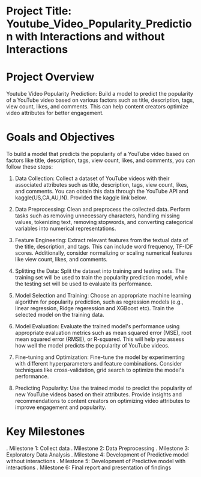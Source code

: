 # Project Title: Youtube_Video_Popularity_Prediction with Interactions and without Interactions
# Project Overview
Youtube Video Popularity Prediction: Build a model to predict the popularity of a YouTube video based on various factors such as title, description, tags, view count, likes, and comments. This can help content creators optimize video attributes for better engagement.

# Goals and Objectives
To build a model that predicts the popularity of a YouTube video based on factors like title, description, tags, view count, likes, and comments, you can follow these steps:

1. Data Collection: Collect a dataset of YouTube videos with their associated attributes such as title, description, tags, view count, likes, and comments. You can obtain this data through the YouTube API and kaggle(US,CA,AU,IN). Provided the kaggle link below.

2. Data Preprocessing: Clean and preprocess the collected data. Perform tasks such as removing unnecessary characters, handling missing values, tokenizing text, removing stopwords, and converting categorical variables into numerical representations.

3. Feature Engineering: Extract relevant features from the textual data of the title, description, and tags. This can include word frequency, TF-IDF scores. Additionally, consider normalizing or scaling numerical features like view count, likes, and comments.

4. Splitting the Data: Split the dataset into training and testing sets. The training set will be used to train the popularity prediction model, while the testing set will be used to evaluate its performance.

5. Model Selection and Training: Choose an appropriate machine learning algorithm for popularity prediction, such as regression models (e.g., linear regression, Ridge regeression and XGBoost etc). Train the selected model on the training data.

6. Model Evaluation: Evaluate the trained model's performance using appropriate evaluation metrics such as mean squared error (MSE), root mean squared error (RMSE), or R-squared. This will help you assess how well the model predicts the popularity of YouTube videos.

7. Fine-tuning and Optimization: Fine-tune the model by experimenting with different hyperparameters and feature combinations. Consider techniques like cross-validation, grid search to optimize the model's performance.

8. Predicting Popularity: Use the trained model to predict the popularity of new YouTube videos based on their attributes. Provide insights and recommendations to content creators on optimizing video attributes to improve engagement and popularity.
# Key Milestones
. Milestone 1: Collect data
. Milestone 2: Data Preprocessing
. Milestone 3: Exploratory Data Analysis 
. Milestone 4: Development of Predictive model without interactions
. Milestone 5: Development of Predictive model with interactions
. Milestone 6: Final report and presentation of findings

[Link to kaggle dataset]: (https://www.kaggle.com/datasets/asaniczka/trending-youtube-videos-113-countries).
